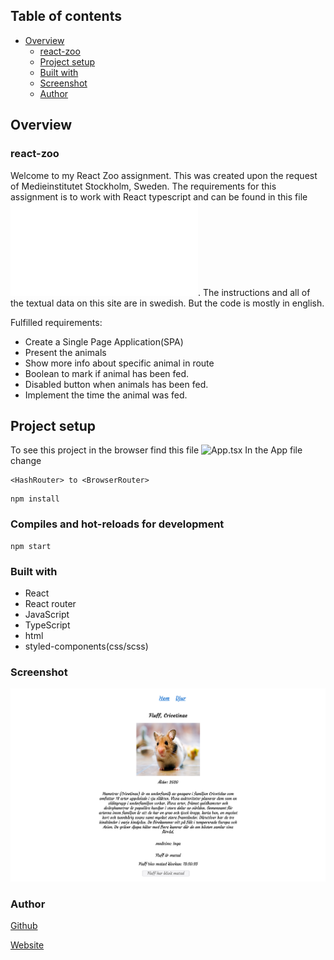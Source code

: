 ## Table of contents

- [Overview](#overview)
  - [react-zoo](#react-zoo)
  - [Project setup](#project-setup)
  - [Built with](#built-with)
  - [Screenshot](#screenshot)
  - [Author](#author)

## Overview

### react-zoo

Welcome to my React Zoo assignment. This was created upon the request of Medieinstitutet Stockholm, Sweden.
The requirements for this assignment is to work with React typescript and can be found in this file ![Instructions, Zoo.pdf](./public/Zoo.pdf).
The instructions and all of the textual data on this site are in swedish. But the code is mostly in english.

Fulfilled requirements:

- Create a Single Page Application(SPA)
- Present the animals
- Show more info about specific animal in route
- Boolean to mark if animal has been fed.
- Disabled button when animals has been fed.
- Implement the time the animal was fed.

## Project setup

To see this project in the browser find this file ![App.tsx](./src/App.tsx)
In the App file change

```
<HashRouter> to <BrowserRouter>
```

```
npm install
```

### Compiles and hot-reloads for development

```
npm start
```

### Built with

- React
- React router
- JavaScript
- TypeScript
- html
- styled-components(css/scss)

### Screenshot

![Screenshot of specific animal](./public/animal-screenshot.png)

### Author

[Github](https://github.com/Rasweb)

[Website](https://rasweb.one/)
